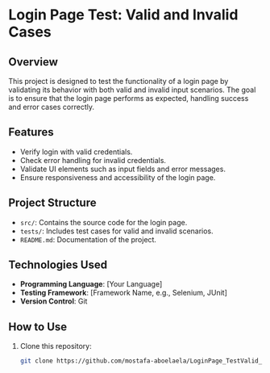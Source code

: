 # Login Page Test: Valid and Invalid Cases  

## Overview  
This project is designed to test the functionality of a login page by validating its behavior with both valid and invalid input scenarios. The goal is to ensure that the login page performs as expected, handling success and error cases correctly.  

## Features  
- Verify login with valid credentials.  
- Check error handling for invalid credentials.  
- Validate UI elements such as input fields and error messages.  
- Ensure responsiveness and accessibility of the login page.  

## Project Structure  
- `src/`: Contains the source code for the login page.  
- `tests/`: Includes test cases for valid and invalid scenarios.  
- `README.md`: Documentation of the project.  

## Technologies Used  
- **Programming Language**: [Your Language]  
- **Testing Framework**: [Framework Name, e.g., Selenium, JUnit]  
- **Version Control**: Git  

## How to Use  
1. Clone this repository:  
   ```bash
   git clone https://github.com/mostafa-aboelaela/LoginPage_TestValid_InvalidCases.git
